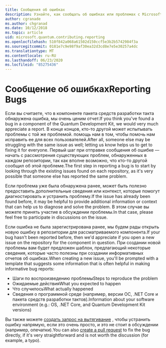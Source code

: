 ```yaml
---
title: Сообщения об ошибках
description: Узнайте, как сообщать об ошибках или проблемах с Microsoft Quantum Development Kit (КДК).
author: cgranade
ms.author: chgranad
ms.date: 10/12/2018
ms.topic: article
uid: microsoft.quantum.contributing.reporting
ms.openlocfilehash: 510f842a068a61502d150ccf5e3b2b5742984f3a
ms.sourcegitcommit: 0181e7c9e98f9af30ea32d3cd8e7e5e30257a4dc
ms.translationtype: MT
ms.contentlocale: ru-RU
ms.lasthandoff: 06/23/2020
ms.locfileid: "85275436"
---
```

# <a name="reporting-bugs"></a><span data-ttu-id="46d19-103">Сообщение об ошибках</span><span class="sxs-lookup"><span data-stu-id="46d19-103">Reporting Bugs</span></span> #

<span data-ttu-id="46d19-104">Если вы считаете, что в компоненте пакета средств разработки такта обнаружена ошибка, мы очень ценим отчет.</span><span class="sxs-lookup"><span data-stu-id="46d19-104">If you think you've found a bug in a component of the Quantum Development Kit, we would very much appreciate a report.</span></span>
<span data-ttu-id="46d19-105">В конце концов, кто-то другой может испытывать проблемы с той же проблемой. помощь нам в том, чтобы помочь нам исправить ее для всех пользователей.</span><span class="sxs-lookup"><span data-stu-id="46d19-105">After all, someone else may be struggling with the same issue as well; letting us know helps us to get to fixing it for everyone.</span></span>
<span data-ttu-id="46d19-106">Первый шаг при отправке сообщения об ошибке — начать с рассмотрения существующих проблем, обнаруженных в каждом репозитории, так как вполне возможно, что кто-то другой сообщил об этой проблеме.</span><span class="sxs-lookup"><span data-stu-id="46d19-106">The first step in reporting a bug is to start by looking through the existing issues found on each repository, as it's very possible that someone else has reported the same problem.</span></span>

<span data-ttu-id="46d19-107">Если проблема уже была обнаружена ранее, может быть полезно предоставить дополнительные сведения или контекст, которые помогут диагностировать и устранить проблему.</span><span class="sxs-lookup"><span data-stu-id="46d19-107">If the issue has already been found before, it may be helpful to provide additional information or context that can help us to diagnose and solve the problem.</span></span>
<span data-ttu-id="46d19-108">В этом случае вы можете принять участие в обсуждении проблемы.</span><span class="sxs-lookup"><span data-stu-id="46d19-108">In that case, please feel free to participate in discussions on the issue.</span></span>

<span data-ttu-id="46d19-109">Если ошибка не была зарегистрирована ранее, мы будем рады открыть новую ошибку в репозитории для рассматриваемого компонента.</span><span class="sxs-lookup"><span data-stu-id="46d19-109">If your bug hasn't been reported before, then we'd appreciate if you open a new issue on the repository for the component in question.</span></span>
<span data-ttu-id="46d19-110">При создании новой проблемы вам будет предложен шаблон, предлагающий некоторые сведения, которые часто полезны при создании информативных отчетов об ошибках.</span><span class="sxs-lookup"><span data-stu-id="46d19-110">When creating a new issue, you'll be prompted with a template that suggests some information that is often helpful in making informative bug reports:</span></span>

- <span data-ttu-id="46d19-111">Шаги по воспроизведению проблемы</span><span class="sxs-lookup"><span data-stu-id="46d19-111">Steps to reproduce the problem</span></span>
- <span data-ttu-id="46d19-112">Ожидаемые действия</span><span class="sxs-lookup"><span data-stu-id="46d19-112">What you expected to happen</span></span>
- <span data-ttu-id="46d19-113">Что случилось</span><span class="sxs-lookup"><span data-stu-id="46d19-113">What actually happened</span></span>
- <span data-ttu-id="46d19-114">Сведения о программной среде (например, версии ОС, .NET Core и пакета средств разработки тактов).</span><span class="sxs-lookup"><span data-stu-id="46d19-114">Information about your software environment (e.g.: OS, .NET Core, and Quantum Development Kit versions)</span></span>

<span data-ttu-id="46d19-115">Вы также можете [создать запрос на вытягивание](https://help.github.com/articles/about-pull-requests/) , чтобы устранить ошибку напрямую, если это очень просто, и это не стоит в обсуждении (например, опечатки).</span><span class="sxs-lookup"><span data-stu-id="46d19-115">You can also [create a pull request](https://help.github.com/articles/about-pull-requests/) to fix the bug directly, if it's very straightforward and is not worth the discussion (for example, a typo).</span></span>

